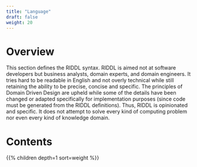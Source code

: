 ```yaml
---
title: "Language"
draft: false
weight: 20
---
```


# Overview
This section defines the RIDDL syntax.  RIDDL is aimed not at software
developers but business analysts, domain experts, and domain engineers. It
tries hard to be readable in English and not overly technical while still
retaining the ability to be precise, concise and specific. The principles
of Domain Driven Design are upheld while some of the details have been 
changed or adapted specifically for implementation purposes (since code must
be generated from the RIDDL definitions). Thus, RIDDL is opinionated and 
specific. It does not attempt to solve every kind of computing problem 
nor even every kind of knowledge domain.  

# Contents
{{% children depth=1 sort=weight %}}

